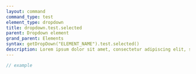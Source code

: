 ```yaml
---
layout: command
command_type: test
element_type: dropdown
title: dropdown.test.selected
parent: Dropdown element
grand_parent: Elements
syntax: getDropDown("ELEMENT_NAME").test.selected()
description: Lorem ipsum dolor sit amet, consectetur adipiscing elit, sed do eiusmod tempor incididunt ut labore et dolore magna aliqua. Ut enim ad minim veniam, quis nostrud exercitation ullamco laboris nisi ut aliquip ex ea commodo consequat.
---
```


```javascript
// example
```